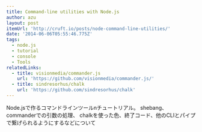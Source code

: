 ```yaml
---
title: Command-line utilities with Node.js
author: azu
layout: post
itemUrl: 'http://cruft.io/posts/node-command-line-utilities/'
date: '2014-06-06T05:55:46.775Z'
tags:
  - node.js
  - tutorial
  - console
  - Tools
relatedLinks:
  - title: visionmedia/commander.js
    url: 'https://github.com/visionmedia/commander.js/'
  - title: sindresorhus/chalk
    url: 'https://github.com/sindresorhus/chalk'
---
```

Node.jsで作るコマンドラインツールnチュートリアル。
shebang、commanderでの引数の処理、 chalkを使った色、終了コード、他のCLIとパイプで繋げられるようにするなどについて
